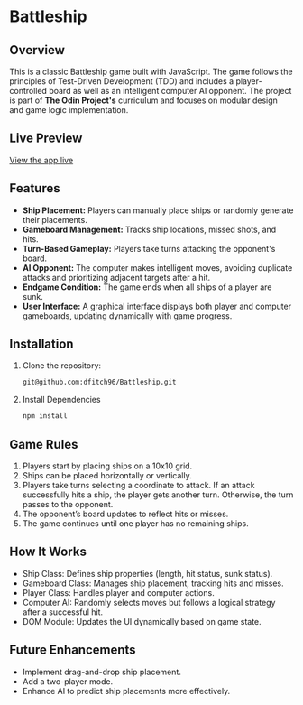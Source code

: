 # Battleship
## Overview
This is a classic Battleship game built with JavaScript. The game follows the principles of Test-Driven Development (TDD) and includes a player-controlled board as well as an intelligent computer AI opponent. The project is part of __The Odin Project's__ curriculum and focuses on modular design and game logic implementation.

## Live Preview
[View the app live](https://dfitch96.github.io/Battleship/)

## Features
- __Ship Placement:__ Players can manually place ships or randomly generate their placements.
- __Gameboard Management:__ Tracks ship locations, missed shots, and hits.
- __Turn-Based Gameplay:__ Players take turns attacking the opponent's board.
- __AI Opponent:__ The computer makes intelligent moves, avoiding duplicate attacks and prioritizing adjacent targets after a hit.
- __Endgame Condition:__ The game ends when all ships of a player are sunk.
- __User Interface:__ A graphical interface displays both player and computer gameboards, updating dynamically with game progress.

## Installation
1. Clone the repository:
   ```bash
   git@github.com:dfitch96/Battleship.git
2. Install Dependencies
   ```bash
   npm install

## Game Rules
1. Players start by placing ships on a 10x10 grid.
2. Ships can be placed horizontally or vertically.
3. Players take turns selecting a coordinate to attack. If an attack successfully hits a ship, the player gets another turn. Otherwise, the turn passes to the opponent.
4. The opponent’s board updates to reflect hits or misses.
5. The game continues until one player has no remaining ships.

## How It Works
- Ship Class: Defines ship properties (length, hit status, sunk status).
- Gameboard Class: Manages ship placement, tracking hits and misses.
- Player Class: Handles player and computer actions.
- Computer AI: Randomly selects moves but follows a logical strategy after a successful hit.
- DOM Module: Updates the UI dynamically based on game state.

## Future Enhancements
- Implement drag-and-drop ship placement.
- Add a two-player mode.
- Enhance AI to predict ship placements more effectively.
